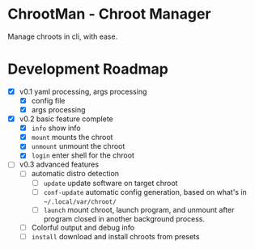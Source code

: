 # ChrootMan - Chroot Manager

Manage chroots in cli, with ease.

# Development Roadmap

- [x] v0.1 yaml processing, args processing
  - [x] config file
  - [x] args processing
- [x] v0.2 basic feature complete
  - [x] `info` show info
  - [x] `mount` mounts the chroot
  - [x] `unmount` unmount the chroot
  - [x] `login` enter shell for the chroot
- [ ] v0.3 advanced features
  - [ ] automatic distro detection
    - [ ] `update` update software on target chroot
    - [ ] `conf-update` automatic config generation, based on what's in `~/.local/var/chroot/`
    - [ ] `launch` mount chroot, launch program, and unmount after program closed in another background process.
  - [ ] Colorful output and debug info
  - [ ] `install` download and install chroots from presets
